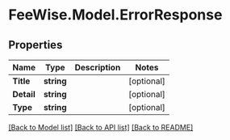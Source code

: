 # FeeWise.Model.ErrorResponse

## Properties

Name | Type | Description | Notes
------------ | ------------- | ------------- | -------------
**Title** | **string** |  | [optional] 
**Detail** | **string** |  | [optional] 
**Type** | **string** |  | [optional] 

[[Back to Model list]](../README.md#documentation-for-models) [[Back to API list]](../README.md#documentation-for-api-endpoints) [[Back to README]](../README.md)

